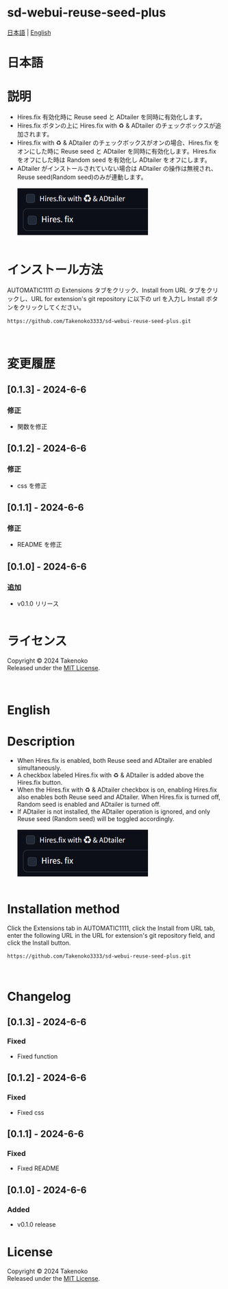 # sd-webui-reuse-seed-plus

[日本語](#日本語) | [English](#english)

# 日本語

# 説明

- Hires.fix 有効化時に Reuse seed と ADtailer を同時に有効化します。
- Hires.fix ボタンの上に Hires.fix with ♻️ & ADtailer のチェックボックスが追加されます。
- Hires.fix with ♻️ & ADtailer のチェックボックスがオンの場合、Hires.fix をオンにした時に Reuse seed と ADtailer を同時に有効化します。Hires.fix をオフにした時は Random seed を有効化し ADtailer をオフにします。
- ADtailer がインストールされていない場合は ADtailer の操作は無視され、Reuse seed(Random seed)のみが連動します。
  <br><br>
  ![image](images/image.png)
  <br><br>

# インストール方法

AUTOMATIC1111 の Extensions タブをクリック、Install from URL タブをクリックし、URL for extension's git repository に以下の url を入力し Install ボタンをクリックしてください。

```
https://github.com/Takenoko3333/sd-webui-reuse-seed-plus.git
```

<br>

# 変更履歴

## [0.1.3] - 2024-6-6

### 修正

- 関数を修正

## [0.1.2] - 2024-6-6

### 修正

- css を修正

## [0.1.1] - 2024-6-6

### 修正

- README を修正

## [0.1.0] - 2024-6-6

### 追加

- v0.1.0 リリース
  <br><br>

# ライセンス

Copyright © 2024 Takenoko  
Released under the [MIT License](https://opensource.org/licenses/mit-license.php).
<br><br><br>

# English

# Description

- When Hires.fix is enabled, both Reuse seed and ADtailer are enabled simultaneously.
- A checkbox labeled Hires.fix with ♻️ & ADtailer is added above the Hires.fix button.
- When the Hires.fix with ♻️ & ADtailer checkbox is on, enabling Hires.fix also enables both Reuse seed and ADtailer. When Hires.fix is turned off, Random seed is enabled and ADtailer is turned off.
- If ADtailer is not installed, the ADtailer operation is ignored, and only Reuse seed (Random seed) will be toggled accordingly.
  <br><br>
  ![image](images/image.png)
  <br><br>

# Installation method

Click the Extensions tab in AUTOMATIC1111, click the Install from URL tab, enter the following URL in the URL for extension's git repository field, and click the Install button.

```
https://github.com/Takenoko3333/sd-webui-reuse-seed-plus.git
```

<br>

# Changelog

## [0.1.3] - 2024-6-6

### Fixed

- Fixed function

## [0.1.2] - 2024-6-6

### Fixed

- Fixed css

## [0.1.1] - 2024-6-6

### Fixed

- Fixed README

## [0.1.0] - 2024-6-6

### Added

- v0.1.0 release

# License

Copyright © 2024 Takenoko  
Released under the [MIT License](https://opensource.org/licenses/mit-license.php).
